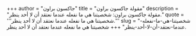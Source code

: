 +++
author = "جاكسون براون"
title = "مقولة جاكسون براون"
description = "مقولة جاكسون براون: شخصيتنا هي ما نفعله عندما نعتقد أن لا أحد ينظر."
quote = '''شخصيتنا هي ما نفعله عندما نعتقد أن لا أحد ينظر.''' 
slug = "شخصيتنا-هي-ما-نفعله-عندما-نعتقد-أن-لا-أحد-ينظر"
+++
شخصيتنا هي ما نفعله عندما نعتقد أن لا أحد ينظر.
